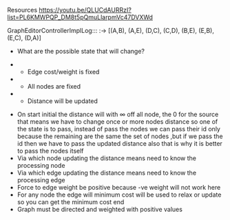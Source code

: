 Resources
https://youtu.be/QLUCdAURRzI?list=PL6KMWPQP_DM8t5pQmuLlarpmVc47DVXWd


GraphEditorControllerImplLog::: :-> [(A,B), (A,E), (D,C), (C,D), (B,E), (E,B), (E,C), (D,A)]
- What are the possible state that will change?
* - Edge cost/weight  is fixed
* - All nodes are fixed
* - Distance will be updated
- On start initial the distance will with ∞ off all node, the 0 for the source that means
 we have to change once or more nodes distance so one of the state is to pass, instead of 
pass the nodes we can pass their id only because the remaining are the same
the set of nodes ,but if we pass the id then we have to pass the updated distance also
that is why it is better to pass the nodes itself
- Via which node updating the distance means need to know the processing node
- Via which edge updating the distance means need to know the processing edge
- Force to edge weight be positive because -ve weight will not work here
- For any node the edge will minimum cost will be used to relax or update so you can 
get the minimum cost end
- Graph must be directed and weighted with positive values